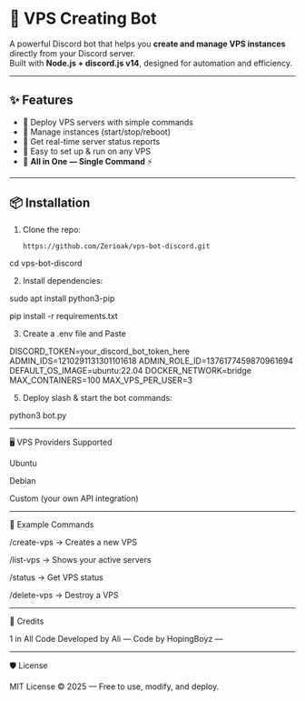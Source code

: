 # 🚀 VPS Creating Bot  

A powerful Discord bot that helps you **create and manage VPS instances** directly from your Discord server.  
Built with **Node.js + discord.js v14**, designed for automation and efficiency.  

---

## ✨ Features  
- 🔹 Deploy VPS servers with simple commands  
- 🔹 Manage instances (start/stop/reboot)  
- 🔹 Get real-time server status reports  
- 🔹 Easy to set up & run on any VPS  
- 🔹 **All in One — Single Command** ⚡  

---

## 📦 Installation  

1. Clone the repo:  
   ```bash
   https://github.com/Zerioak/vps-bot-discord.git
  cd vps-bot-discord

2. Install dependencies:

sudo apt install python3-pip

pip install -r requirements.txt

3. Create a .env file and Paste

DISCORD_TOKEN=your_discord_bot_token_here
ADMIN_IDS=1210291131301101618
ADMIN_ROLE_ID=1376177459870961694
DEFAULT_OS_IMAGE=ubuntu:22.04
DOCKER_NETWORK=bridge
MAX_CONTAINERS=100
MAX_VPS_PER_USER=3


5. Deploy slash & start the bot commands:

python3 bot.py


---

🖥️ VPS Providers Supported

Ubuntu

Debian

Custom (your own API integration)



---

📜 Example Commands

/create-vps <provider> <region> → Creates a new VPS

/list-vps → Shows your active servers

/status <id> → Get VPS status

/delete-vps <id> → Destroy a VPS



---

👑 Credits

1 in All Code Developed by Ali —
Code by HopingBoyz —


---

🛡️ License

MIT License © 2025 — Free to use, modify, and deploy.
